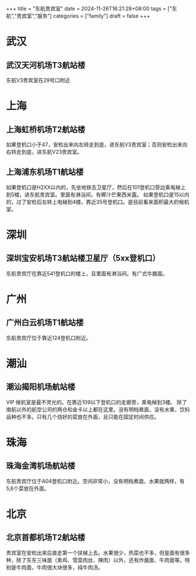 +++
title = "东航贵宾室"
date = 2024-11-26T16:21:28+08:00
tags = ["东航","贵宾室","服务"]
categories = ["family"]
draft = false
+++

# 武汉
## 武汉天河机场T3航站楼
东航V3贵宾室在29号口附近

# 上海
## 上海虹桥机场T2航站楼
如果登机口小于47，安检出来向左转走到底，进东航V3贵宾室；否则安检出来向右转走到底，进东航V23贵宾室。

## 上海浦东机场T1航站楼
如果登机口是H2XX以内的，先坐地铁去卫星厅，然后在101登机口旁边乘电梯上到5楼，进东航贵宾室。里面有淋浴间，有椰汁芒果西米露。
如果登机口是15以内的，过了安检后左转上电梯到4楼，靠近35号登机口。是目前看来面积最大的候机室。

# 深圳
## 深圳宝安机场T3航站楼卫星厅（5xx登机口）
东航贵宾厅在靠近541登机口的楼上，且里面有淋浴间。有广式牛腩面。

# 广州
## 广州白云机场T1航站楼
东航贵宾厅位于靠近124登机口附近。

# 潮汕
## 潮汕揭阳机场航站楼
VIP 候机室是最不灵光的。在靠近109以下登机口的走廊旁，乘电梯到3楼。 除了南航以外的航空公司的两仓和金卡以上都在这里。没有明档煮面，没有水果，饮料品种也不多。只有几个烧好的菜放在外面，且只能在固定时间供应。

# 珠海
## 珠海金湾机场航站楼
东航贵宾厅位于A04登机口附近。空间非常小，没有明档煮面，水果就两样，有5,6个菜放在外面。

# 北京
## 北京首都机场T2航站楼
贵宾室在安检出来后直走第一个扶梯上去。水果很少，热菜也不多，但是面有很多种，除了东东三味面（素鸡、雪菜肉丝、辣肉）以外，还有炸酱面、牛肉面等。特别是牛肉面，牛肉很大块很多，纯牛肉汤。
